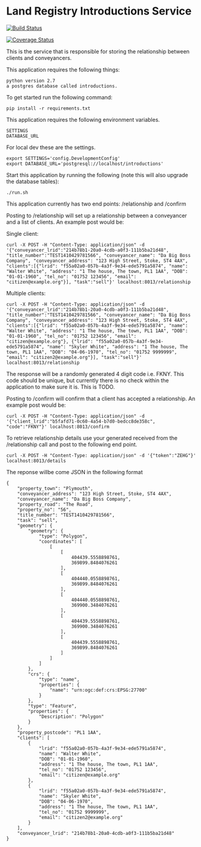 Land Registry Introductions Service
=========

[![Build Status](https://travis-ci.org/LandRegistry/introductions.svg)](https://travis-ci.org/LandRegistry/ownership)

[![Coverage Status](https://img.shields.io/coveralls/LandRegistry/introductions.svg)](https://coveralls.io/r/LandRegistry/ownership)


This is the service that is responsible for storing the relationship between clients and conveyancers.

This application requires the following things:

```
python version 2.7
a postgres database called introductions.
```

To get started run the following command:

```
pip install -r requirements.txt
```

This application requires the following environment variables.

```
SETTINGS
DATABASE_URL
```

For local dev these are the settings.

```
export SETTINGS='config.DevelopmentConfig'
export DATABASE_URL='postgresql://localhost/introductions'
```

Start this application by running the following (note this will also upgrade the database tables):

```
./run.sh
```

This application currently has two end points: /relationship and /confirm

Posting to /relationship will set up a relationship between a conveyancer and a list
of clients. An example post would be:

Single client:
```
curl -X POST -H "Content-Type: application/json" -d '{"conveyancer_lrid":"214b78b1-20a0-4cdb-a0f3-111b5ba21d48", "title_number":"TEST1410429781566", "conveyancer_name": "Da Big Boss Company", "conveyancer_address": "123 High Street, Stoke, ST4 4AX", "clients":[{"lrid": "f55a02a0-057b-4a3f-9e34-ede5791a5874", "name": "Walter White", "address": "1 The house, The town, PL1 1AA", "DOB": "01-01-1960", "tel_no": "01752 123456", "email": "citizen@example.org"}], "task":"sell"}' localhost:8013/relationship
```

Multiple clients:
```
curl -X POST -H "Content-Type: application/json" -d '{"conveyancer_lrid":"214b78b1-20a0-4cdb-a0f3-111b5ba21d48", "title_number":"TEST1410429781566", "conveyancer_name": "Da Big Boss Company", "conveyancer_address": "123 High Street, Stoke, ST4 4AX", "clients":[{"lrid": "f55a02a0-057b-4a3f-9e34-ede5791a5874", "name": "Walter White", "address": "1 The house, The town, PL1 1AA", "DOB": "01-01-1960", "tel_no": "01752 123456", "email": "citizen@example.org"}, {"lrid": "f55a02a0-057b-4a3f-9e34-ede5791a5874", "name": "Skyler White", "address": "1 The house, The town, PL1 1AA", "DOB": "04-06-1970", "tel_no": "01752 9999999", "email": "citizen2@example.org"}], "task":"sell"}' localhost:8013/relationship
```

The response will be a randomly generated 4 digit code i.e. FKNY.
This code should be unique, but currently there is no check within the application to make sure it is. This is TODO.

Posting to /confirm will confirm that a client has accepted a relationship. An example post would be:

```
curl -X POST -H "Content-Type: application/json" -d '{"client_lrid":"b5fafd71-0c60-4a54-b7d0-bedcc8de358c", "code":"FKNY"}' localhost:8013/confirm
```


To retrieve relationship details use your generated received from the /relationship call and post to the following end point.

```
curl -X POST -H "Content-Type: application/json" -d '{"token":"ZEHG"}' localhost:8013/details
```

The reponse willbe come JSON in the following format

```
{
    "property_town": "Plymouth",
    "conveyancer_address": "123 High Street, Stoke, ST4 4AX",
    "conveyancer_name": "Da Big Boss Company",
    "property_road": "The Road",
    "property_no": "56",
    "title_number": "TEST1410429781566",
    "task": "sell",
    "geometry": {
        "geometry": {
            "type": "Polygon",
            "coordinates": [
                [
                    [
                        404439.5558898761,
                        369899.8484076261
                    ],
                    [
                        404440.0558898761,
                        369899.8484076261
                    ],
                    [
                        404440.0558898761,
                        369900.3484076261
                    ],
                    [
                        404439.5558898761,
                        369900.3484076261
                    ],
                    [
                        404439.5558898761,
                        369899.8484076261
                    ]
                ]
            ]
        },
        "crs": {
            "type": "name",
            "properties": {
                "name": "urn:ogc:def:crs:EPSG:27700"
            }
        },
        "type": "Feature",
        "properties": {
            "Description": "Polygon"
        }
    },
    "property_postcode": "PL1 1AA",
    "clients": [
        {
            "lrid": "f55a02a0-057b-4a3f-9e34-ede5791a5874",
            "name": "Walter White",
            "DOB": "01-01-1960",
            "address": "1 The house, The town, PL1 1AA",
            "tel_no": "01752 123456",
            "email": "citizen@example.org"
        },
        {
            "lrid": "f55a02a0-057b-4a3f-9e34-ede5791a5874",
            "name": "Skyler White",
            "DOB": "04-06-1970",
            "address": "1 The house, The town, PL1 1AA",
            "tel_no": "01752 9999999",
            "email": "citizen2@example.org"
        }
    ],
    "conveyancer_lrid": "214b78b1-20a0-4cdb-a0f3-111b5ba21d48"
}
```
